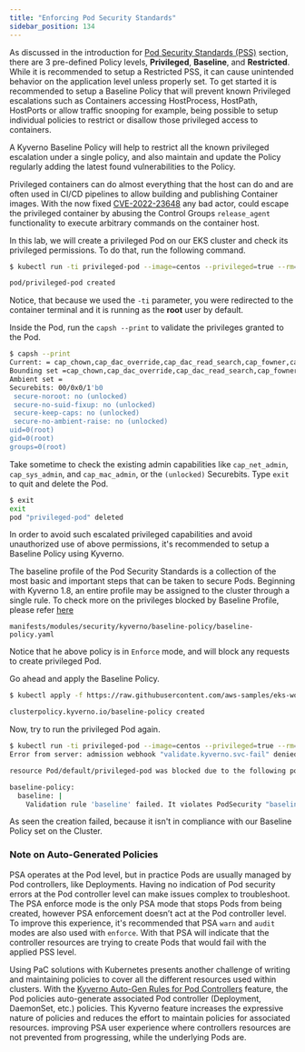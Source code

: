 ```yaml
---
title: "Enforcing Pod Security Standards"
sidebar_position: 134
---
```


As discussed in the introduction for [Pod Security Standards (PSS)](../pod-security-standards/) section, there are 3 pre-defined Policy levels, **Privileged**, **Baseline**, and **Restricted**. While it is recommended to setup a Restricted PSS, it can cause unintended behavior on the application level unless properly set. To get started it is recommended to setup a Baseline Policy that will prevent known Privileged escalations such as Containers accessing HostProcess, HostPath, HostPorts or allow traffic snooping for example, being possible to setup individual policies to restrict or disallow those privileged access to containers.

A Kyverno Baseline Policy will help to restrict all the known privileged escalation under a single policy, and also maintain and update the Policy regularly adding the latest found vulnerabilities to the Policy.

Privileged containers can do almost everything that the host can do and are often used in CI/CD pipelines to allow building and publishing Container images.
With the now fixed [CVE-2022-23648](https://github.com/containerd/containerd/security/advisories/GHSA-crp2-qrr5-8pq7) any bad actor, could escape the privileged container by abusing the Control Groups `release_agent` functionality to execute arbitrary commands on the container host.

In this lab, we will create a privileged Pod on our EKS cluster and check its privileged permissions. To do that, run the following command.

```bash
$ kubectl run -ti privileged-pod --image=centos --privileged=true --rm=true --restart=Never

pod/privileged-pod created
```

Notice, that because we used the `-ti` parameter, you were redirected to the container terminal and it is running as the **root** user by default.

Inside the Pod, run the `capsh --print` to validate the privileges granted to the Pod.

```bash
$ capsh --print
Current: = cap_chown,cap_dac_override,cap_dac_read_search,cap_fowner,cap_fsetid,cap_kill,cap_setgid,cap_setuid,cap_setpcap,cap_linux_immutable,cap_net_bind_service,cap_net_broadcast,cap_net_admin,cap_net_raw,cap_ipc_lock,cap_ipc_owner,cap_sys_module,cap_sys_rawio,cap_sys_chroot,cap_sys_ptrace,cap_sys_pacct,cap_sys_admin,cap_sys_boot,cap_sys_nice,cap_sys_resource,cap_sys_time,cap_sys_tty_config,cap_mknod,cap_lease,cap_audit_write,cap_audit_control,cap_setfcap,cap_mac_override,cap_mac_admin,cap_syslog,cap_wake_alarm,cap_block_suspend,cap_audit_read,38,39,40+ep
Bounding set =cap_chown,cap_dac_override,cap_dac_read_search,cap_fowner,cap_fsetid,cap_kill,cap_setgid,cap_setuid,cap_setpcap,cap_linux_immutable,cap_net_bind_service,cap_net_broadcast,cap_net_admin,cap_net_raw,cap_ipc_lock,cap_ipc_owner,cap_sys_module,cap_sys_rawio,cap_sys_chroot,cap_sys_ptrace,cap_sys_pacct,cap_sys_admin,cap_sys_boot,cap_sys_nice,cap_sys_resource,cap_sys_time,cap_sys_tty_config,cap_mknod,cap_lease,cap_audit_write,cap_audit_control,cap_setfcap,cap_mac_override,cap_mac_admin,cap_syslog,cap_wake_alarm,cap_block_suspend,cap_audit_read,38,39,40
Ambient set =
Securebits: 00/0x0/1'b0
 secure-noroot: no (unlocked)
 secure-no-suid-fixup: no (unlocked)
 secure-keep-caps: no (unlocked)
 secure-no-ambient-raise: no (unlocked)
uid=0(root)
gid=0(root)
groups=0(root)
```

Take sometime to check the existing admin capabilities like `cap_net_admin`, `cap_sys_admin`, and `cap_mac_admin`, or the `(unlocked)` Securebits. Type `exit` to quit and delete the Pod.

```bash
$ exit
exit
pod "privileged-pod" deleted
```

In order to avoid such escalated privileged capabilities and avoid unauthorized use of above permissions, it's recommended to setup a Baseline Policy using Kyverno.

The baseline profile of the Pod Security Standards is a collection of the most basic and important steps that can be taken to secure Pods. Beginning with Kyverno 1.8, an entire profile may be assigned to the cluster through a single rule. To check more on the privileges blocked by Baseline Profile, please refer [here](https://kyverno.io/policies/#:~:text=Baseline%20Pod%20Security%20Standards,cluster%20through%20a%20single%20rule)

```file
manifests/modules/security/kyverno/baseline-policy/baseline-policy.yaml
```

Notice that he above policy is in `Enforce` mode, and will block any requests to create privileged Pod.

Go ahead and apply the Baseline Policy.

```bash
$ kubectl apply -f https://raw.githubusercontent.com/aws-samples/eks-workshop-v2/main/manifests/modules/security/kyverno/baseline-policy/baseline-policy.yaml

clusterpolicy.kyverno.io/baseline-policy created
```

Now, try to run the privileged Pod again.

```bash
$ kubectl run -ti privileged-pod --image=centos --privileged=true --rm=true --restart=Never
Error from server: admission webhook "validate.kyverno.svc-fail" denied the request: 

resource Pod/default/privileged-pod was blocked due to the following policies 

baseline-policy:
  baseline: |
    Validation rule 'baseline' failed. It violates PodSecurity "baseline:latest": ({Allowed:false ForbiddenReason:privileged ForbiddenDetail:container "privileged-pod" must not set securityContext.privileged=true})
```

As seen the creation failed, because it isn't in compliance with our Baseline Policy set on the Cluster.

### Note on Auto-Generated Policies

PSA operates at the Pod level, but in practice Pods are usually managed by Pod controllers, like Deployments. Having no indication of Pod security errors at the Pod controller level can make issues complex to troubleshoot. The PSA enforce mode is the only PSA mode that stops Pods from being created, however PSA enforcement doesn’t act at the Pod controller level. To improve this experience, it's recommended that PSA `warn` and `audit` modes are also used with `enforce`. With that PSA will indicate that the controller resources are trying to create Pods that would fail with the applied PSS level.

Using PaC solutions with Kubernetes presents another challenge of writing and maintaining policies to cover all the different resources used within clusters. With the [Kyverno Auto-Gen Rules for Pod Controllers](https://kyverno.io/docs/writing-policies/autogen/) feature, the Pod policies auto-generate associated Pod controller (Deployment, DaemonSet, etc.) policies. This Kyverno feature increases the expressive nature of policies and reduces the effort to maintain policies for associated resources. improving PSA user experience where controllers resources are not prevented from progressing, while the underlying Pods are.
